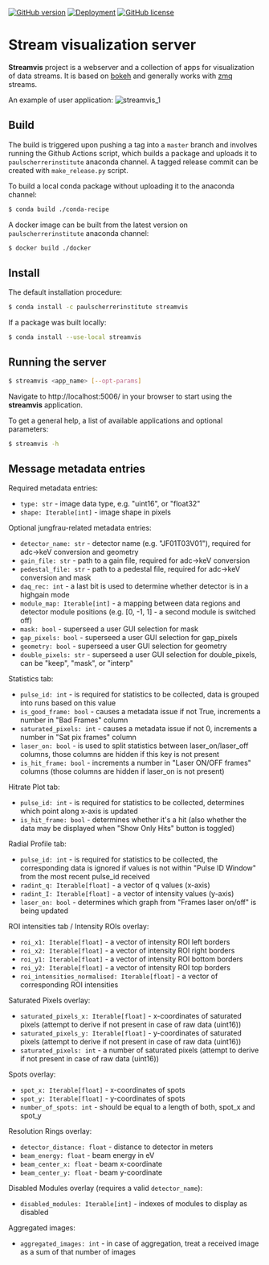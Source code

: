 [![GitHub version](https://badge.fury.io/gh/ivan-usov%2Fstreamvis.svg)](https://badge.fury.io/gh/ivan-usov%2Fstreamvis)
[![Deployment](https://github.com/paulscherrerinstitute/streamvis/actions/workflows/deployment.yaml/badge.svg)](https://github.com/paulscherrerinstitute/streamvis/actions/workflows/deployment.yaml)
[![GitHub license](https://img.shields.io/github/license/paulscherrerinstitute/streamvis)](https://github.com/paulscherrerinstitute/streamvis/blob/master/LICENSE)

# Stream visualization server
**Streamvis** project is a webserver and a collection of apps for visualization of data streams. It is based on [bokeh](https://github.com/bokeh/bokeh) and generally works with [zmq](https://github.com/zeromq/libzmq) streams.

An example of user application:
![streamvis_1](https://user-images.githubusercontent.com/13196195/50630977-0275a280-0f43-11e9-8734-17257dd1fb1d.gif)

## Build
The build is triggered upon pushing a tag into a `master` branch and involves running the Github Actions script, which builds a package and uploads it to `paulscherrerinstitute` anaconda channel. A tagged release commit can be created with `make_release.py` script.

To build a local conda package without uploading it to the anaconda channel:
```bash
$ conda build ./conda-recipe
```

A docker image can be built from the latest version on `paulscherrerinstitute` anaconda channel:
```bash
$ docker build ./docker
```

## Install
The default installation procedure:
```bash
$ conda install -c paulscherrerinstitute streamvis
```

If a package was built locally:
```bash
$ conda install --use-local streamvis
```

## Running the server
```bash
$ streamvis <app_name> [--opt-params]
```
Navigate to http://localhost:5006/ in your browser to start using the **streamvis** application.

To get a general help, a list of available applications and optional parameters:
```bash
$ streamvis -h
```

## Message metadata entries
Required metadata entries:
* `type: str` - image data type, e.g. "uint16", or "float32"
* `shape: Iterable[int]` - image shape in pixels

Optional jungfrau-related metadata entries:
* `detector_name: str` - detector name (e.g. "JF01T03V01"), required for adc->keV conversion and geometry
* `gain_file: str` - path to a gain file, required for adc->keV conversion
* `pedestal_file: str` - path to a pedestal file, required for adc->keV conversion and mask
* `daq_rec: int` - a last bit is used to determine whether detector is in a highgain mode
* `module_map: Iterable[int]` - a mapping between data regions and detector module positions (e.g. [0, -1, 1] - a second module is switched off)
* `mask: bool` - superseed a user GUI selection for mask
* `gap_pixels: bool` - superseed a user GUI selection for gap_pixels
* `geometry: bool` - superseed a user GUI selection for geometry
* `double_pixels: str` - superseed a user GUI selection for double_pixels, can be "keep", "mask", or "interp"

Statistics tab:
* `pulse_id: int` - is required for statistics to be collected, data is grouped into runs based on this value
* `is_good_frame: bool` - causes a metadata issue if not True, increments a number in "Bad Frames" column
* `saturated_pixels: int` - causes a metadata issue if not 0, increments a number in "Sat pix frames" column
* `laser_on: bool` - is used to split statistics between laser_on/laser_off columns, those columns are hidden if this key is not present
* `is_hit_frame: bool` - increments a number in "Laser ON/OFF frames" columns (those columns are hidden if laser_on is not present)

Hitrate Plot tab:
* `pulse_id: int` - is required for statistics to be collected, determines which point along x-axis is updated
* `is_hit_frame: bool` - determines whether it's a hit (also whether the data may be displayed when "Show Only Hits" button is toggled)

Radial Profile tab:
* `pulse_id: int` - is required for statistics to be collected, the corresponding data is ignored if values is not within "Pulse ID Window" from the most recent pulse_id received
* `radint_q: Iterable[float]` - a vector of q values (x-axis)
* `radint_I: Iterable[float]` - a vector of intensity values (y-axis)
* `laser_on: bool` - determines which graph from "Frames laser on/off" is being updated

ROI intensities tab / Intensity ROIs overlay:
* `roi_x1: Iterable[float]` - a vector of intensity ROI left borders
* `roi_x2: Iterable[float]` - a vector of intensity ROI right borders
* `roi_y1: Iterable[float]` - a vector of intensity ROI bottom borders
* `roi_y2: Iterable[float]` - a vector of intensity ROI top borders
* `roi_intensities_normalised: Iterable[float]` - a vector of corresponding ROI intensities

Saturated Pixels overlay:
* `saturated_pixels_x: Iterable[float]` - x-coordinates of saturated pixels (attempt to derive if not present in case of raw data (uint16))
* `saturated_pixels_y: Iterable[float]` - y-coordinates of saturated pixels (attempt to derive if not present in case of raw data (uint16))
* `saturated_pixels: int` - a number of saturated pixels (attempt to derive if not present in case of raw data (uint16))

Spots overlay:
* `spot_x: Iterable[float]` - x-coordinates of spots
* `spot_y: Iterable[float]` - y-coordinates of spots
* `number_of_spots: int` - should be equal to a length of both, spot_x and spot_y

Resolution Rings overlay:
* `detector_distance: float` - distance to detector in meters
* `beam_energy: float` - beam energy in eV
* `beam_center_x: float` - beam x-coordinate
* `beam_center_y: float` - beam y-coordinate

Disabled Modules overlay (requires a valid `detector_name`):
* `disabled_modules: Iterable[int]` - indexes of modules to display as disabled

Aggregated images:
* `aggregated_images: int` - in case of aggregation, treat a received image as a sum of that number of images
